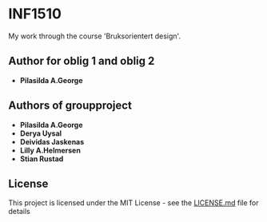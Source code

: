 # INF1510

My work through the course 'Bruksorientert design'.

## Author for oblig 1 and oblig 2 
* **Pilasilda A.George** 

## Authors of groupproject
* **Pilasilda A.George** 
* **Derya Uysal** 
* **Deividas Jaskenas** 
* **Lilly A.Helmersen** 
* **Stian Rustad** 



## License

This project is licensed under the MIT License - see the [LICENSE.md](LICENSE.md) file for details

